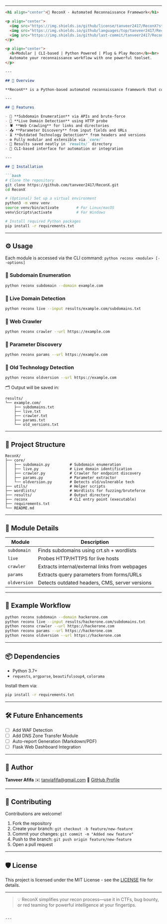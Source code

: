 

---

````markdown
<h1 align="center">🔎 ReconX - Automated Reconnaissance Framework</h1>

<p align="center">
  <img src="https://img.shields.io/github/license/tanveer2417/ReconX?style=flat-square" />
  <img src="https://img.shields.io/github/languages/top/tanveer2417/ReconX?style=flat-square" />
  <img src="https://img.shields.io/github/last-commit/tanveer2417/ReconX?style=flat-square" />
</p>

<p align="center">
  <b>Modular | CLI-based | Python Powered | Plug & Play Recon</b><br>
  Automate your reconnaissance workflow with one powerful toolset.
</p>

---

## 📌 Overview

**ReconX** is a Python-based automated reconnaissance framework that consolidates key recon tasks into a modular CLI-driven utility. From subdomain enumeration to outdated tech detection, ReconX streamlines information gathering for ethical hackers, bug bounty hunters, and red teamers.

---

## 🚀 Features

- 📡 **Subdomain Enumeration** via APIs and brute-force
- 🧠 **Live Domain Detection** using HTTP probe
- 🕷️ **Web Crawling** for links and directories
- 📥 **Parameter Discovery** from input fields and URLs
- ⏳ **Outdated Technology Detection** from headers and versions
- ⚙️ Fully modular and extensible via `core/`
- 💾 Results saved neatly in `results/` directory
- 🧪 CLI-based interface for automation or integration

---

## 🧰 Installation

```bash
# Clone the repository
git clone https://github.com/tanveer2417/ReconX.git
cd ReconX

# (Optional) Set up a virtual environment
python3 -m venv venv
source venv/bin/activate        # For Linux/macOS
venv\Scripts\activate           # For Windows

# Install required Python packages
pip install -r requirements.txt
````

---

## ⚙️ Usage

Each module is accessed via the CLI command:
`python reconx <module> [--options]`

### 🔘 Subdomain Enumeration

```bash
python reconx subdomain --domain example.com
```

### 🔘 Live Domain Detection

```bash
python reconx live --input results/example.com/subdomains.txt
```

### 🔘 Web Crawler

```bash
python reconx crawler --url https://example.com
```

### 🔘 Parameter Discovery

```bash
python reconx params --url https://example.com
```

### 🔘 Old Technology Detection

```bash
python reconx oldversion --url https://example.com
```

🗂️ Output will be saved in:

```
results/
└── example.com/
    ├── subdomains.txt
    ├── live.txt
    ├── crawler.txt
    ├── params.txt
    └── old_versions.txt
```

---

## 📁 Project Structure

```
ReconX/
├── core/
│   ├── subdomain.py         # Subdomain enumeration
│   ├── live.py              # Live domain identification
│   ├── crawler.py           # Crawler for endpoint discovery
│   ├── params.py            # Parameter extractor
│   └── oldversion.py        # Detects old/vulnerable tech
├── utils/                   # Helper scripts
├── wordlists/               # Wordlists for fuzzing/bruteforce
├── results/                 # Output directory
├── reconx                   # CLI entry point (executable)
├── requirements.txt
└── README.md
```

---

## 🧩 Module Details

| Module       | Description                                    |
| ------------ | ---------------------------------------------- |
| `subdomain`  | Finds subdomains using crt.sh + wordlists      |
| `live`       | Probes HTTP/HTTPS for live hosts               |
| `crawler`    | Extracts internal/external links from webpages |
| `params`     | Extracts query parameters from forms/URLs      |
| `oldversion` | Detects outdated headers, CMS, server versions |

---

## 🧪 Example Workflow

```bash
python reconx subdomain --domain hackerone.com
python reconx live --input results/hackerone.com/subdomains.txt
python reconx crawler --url https://hackerone.com
python reconx params --url https://hackerone.com
python reconx oldversion --url https://hackerone.com
```

---

## 📦 Dependencies

* Python 3.7+
* `requests`, `argparse`, `beautifulsoup4`, `colorama`

Install them via:

```bash
pip install -r requirements.txt
```

---

## 🛠️ Future Enhancements

* [ ] Add WAF Detection
* [ ] Add DNS Zone Transfer Module
* [ ] Auto-report Generation (Markdown/PDF)
* [ ] Flask Web Dashboard Integration

---

## 👤 Author

**Tanveer Afifa**
✉️ [tanviafifa@gmail.com](mailto:tanviafifa@gmail.com)
🔗 [GitHub Profile](https://github.com/tanveer2417)

---

## 🤝 Contributing

Contributions are welcome!

1. Fork the repository
2. Create your branch: `git checkout -b feature/new-feature`
3. Commit your changes: `git commit -m "Added new feature"`
4. Push to the branch: `git push origin feature/new-feature`
5. Open a pull request

---

## 🛡️ License

This project is licensed under the MIT License - see the [LICENSE](LICENSE) file for details.

---

> 💡 ReconX simplifies your recon process—use it in CTFs, bug bounty, or red teaming for powerful intelligence at your fingertips.

```

---


